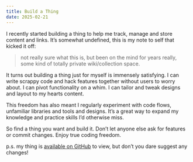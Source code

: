 ```yaml
---
title: Build a Thing
date: 2025-02-21
---
```


I recently started building a thing to help me track, manage and store content and links. It’s somewhat undefined, this is my note to self that kicked it off:

> not really sure what this is, but been on the mind for years really, some kind of totally private wiki/collection space.

It turns out building a thing just for myself is immensely satisfying. I can write scrappy code and hack features together without users to worry about. I can pivot functionality on a whim. I can tailor and tweak designs and layout to my hearts content.

This freedom has also meant I regularly experiment with code flows, unfamiliar libraries and tools and designs. It’s a great way to expand my knowledge and practice skills I’d otherwise miss.

So find a thing you want and build it. Don’t let anyone else ask for features or commit changes. Enjoy true coding freedom.

p.s. my thing is [available on GitHub](https://github.com/Fizzadar/cache.fyi) to view, but don’t you dare suggest any changes!
